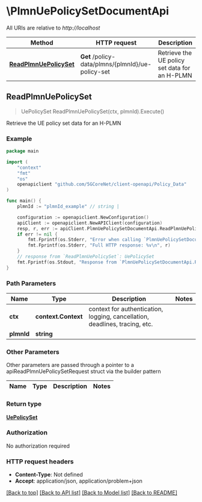 # \PlmnUePolicySetDocumentApi

All URIs are relative to *http://localhost*

Method | HTTP request | Description
------------- | ------------- | -------------
[**ReadPlmnUePolicySet**](PlmnUePolicySetDocumentApi.md#ReadPlmnUePolicySet) | **Get** /policy-data/plmns/{plmnId}/ue-policy-set | Retrieve the UE policy set data for an H-PLMN



## ReadPlmnUePolicySet

> UePolicySet ReadPlmnUePolicySet(ctx, plmnId).Execute()

Retrieve the UE policy set data for an H-PLMN

### Example

```go
package main

import (
    "context"
    "fmt"
    "os"
    openapiclient "github.com/5GCoreNet/client-openapi/Policy_Data"
)

func main() {
    plmnId := "plmnId_example" // string | 

    configuration := openapiclient.NewConfiguration()
    apiClient := openapiclient.NewAPIClient(configuration)
    resp, r, err := apiClient.PlmnUePolicySetDocumentApi.ReadPlmnUePolicySet(context.Background(), plmnId).Execute()
    if err != nil {
        fmt.Fprintf(os.Stderr, "Error when calling `PlmnUePolicySetDocumentApi.ReadPlmnUePolicySet``: %v\n", err)
        fmt.Fprintf(os.Stderr, "Full HTTP response: %v\n", r)
    }
    // response from `ReadPlmnUePolicySet`: UePolicySet
    fmt.Fprintf(os.Stdout, "Response from `PlmnUePolicySetDocumentApi.ReadPlmnUePolicySet`: %v\n", resp)
}
```

### Path Parameters


Name | Type | Description  | Notes
------------- | ------------- | ------------- | -------------
**ctx** | **context.Context** | context for authentication, logging, cancellation, deadlines, tracing, etc.
**plmnId** | **string** |  | 

### Other Parameters

Other parameters are passed through a pointer to a apiReadPlmnUePolicySetRequest struct via the builder pattern


Name | Type | Description  | Notes
------------- | ------------- | ------------- | -------------


### Return type

[**UePolicySet**](UePolicySet.md)

### Authorization

No authorization required

### HTTP request headers

- **Content-Type**: Not defined
- **Accept**: application/json, application/problem+json

[[Back to top]](#) [[Back to API list]](../README.md#documentation-for-api-endpoints)
[[Back to Model list]](../README.md#documentation-for-models)
[[Back to README]](../README.md)

